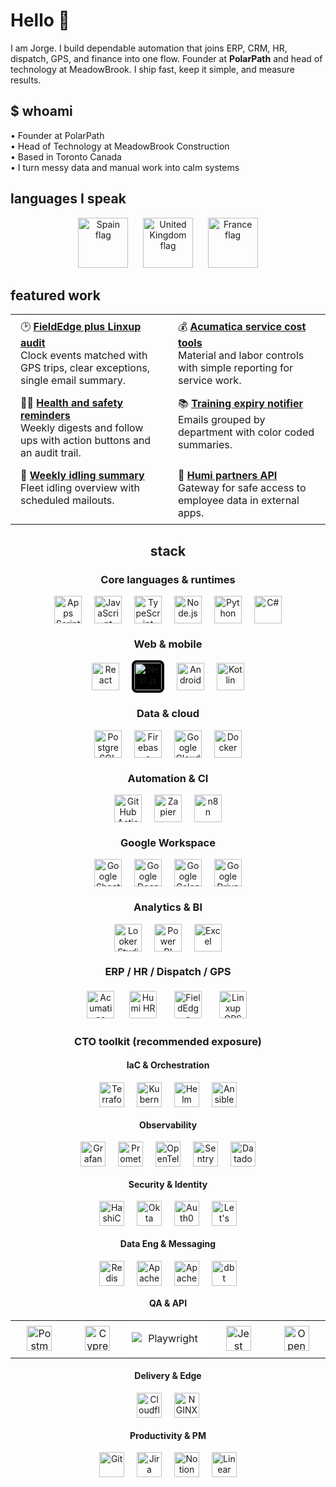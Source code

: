 # Hello 👋

I am Jorge. I build dependable automation that joins ERP, CRM, HR, dispatch, GPS, and finance into one flow. Founder at **PolarPath** and head of technology at MeadowBrook. I ship fast, keep it simple, and measure results.

## $ whoami
• Founder at PolarPath  
• Head of Technology at MeadowBrook Construction  
• Based in Toronto Canada  
• I turn messy data and manual work into calm systems

## languages I speak
<p align="center">
  <img src="https://github.githubassets.com/images/icons/emoji/unicode/1f1ea-1f1f8.png?v8" height="80" alt="Spain flag">
  &nbsp;&nbsp;&nbsp;&nbsp;
  <img src="https://github.githubassets.com/images/icons/emoji/unicode/1f1ec-1f1e7.png?v8" height="80" alt="United Kingdom flag">
  &nbsp;&nbsp;&nbsp;&nbsp;
  <img src="https://github.githubassets.com/images/icons/emoji/unicode/1f1eb-1f1f7.png?v8" height="80" alt="France flag">
</p>

## featured work

<table style="border:none;border-collapse:collapse;width:100%">
  <tr>
    <td style="border:none;vertical-align:top;padding:8px 16px;width:50%">
      🕑 <a href="https://github.com/jorgedsp93/Fieldedge-linxup-clock-audit"><b>FieldEdge plus Linxup audit</b></a><br>
      Clock events matched with GPS trips, clear exceptions, single email summary.
    </td>
    <td style="border:none;vertical-align:top;padding:8px 16px;width:50%">
      💰 <a href="https://github.com/jorgedsp93/SO_Material-Labour"><b>Acumatica service cost tools</b></a><br>
      Material and labor controls with simple reporting for service work.
    </td>
  </tr>
  <tr>
    <td style="border:none;vertical-align:top;padding:8px 16px">
      👷🏻 <a href="https://github.com/jorgedsp93/H-S_Reminder"><b>Health and safety reminders</b></a><br>
      Weekly digests and follow ups with action buttons and an audit trail.
    </td>
    <td style="border:none;vertical-align:top;padding:8px 16px">
      📚 <a href="https://github.com/jorgedsp93/training-expiry-notifier"><b>Training expiry notifier</b></a><br>
      Emails grouped by department with color coded summaries.
    </td>
  </tr>
  <tr>
    <td style="border:none;vertical-align:top;padding:8px 16px">
      🔄 <a href="https://github.com/jorgedsp93/Weekly-Idling-Summary"><b>Weekly idling summary</b></a><br>
      Fleet idling overview with scheduled mailouts.
    </td>
    <td style="border:none;vertical-align:top;padding:8px 16px">
      💾 <a href="https://github.com/jorgedsp93?tab=repositories&q=Humi%20partners%20API"><b>Humi partners API</b></a><br>
      Gateway for safe access to employee data in external apps.
    </td>
  </tr>
</table>


<h2 align="center">stack</h2>

<h3 align="center">Core languages & runtimes</h3>
<p align="center">
  <img src="https://cdn.simpleicons.org/googleappsscript" height="44" alt="Apps Script" style="margin:0 8px;vertical-align:middle">
  <img src="https://cdn.simpleicons.org/javascript" height="44" alt="JavaScript" style="margin:0 8px;vertical-align:middle">
  <img src="https://cdn.simpleicons.org/typescript" height="44" alt="TypeScript" style="margin:0 8px;vertical-align:middle">
  <img src="https://cdn.simpleicons.org/nodedotjs" height="44" alt="Node.js" style="margin:0 8px;vertical-align:middle">
  <img src="https://cdn.simpleicons.org/python" height="44" alt="Python" style="margin:0 8px;vertical-align:middle">
  <img src="https://cdn.simpleicons.org/csharp" height="44" alt="C#" style="margin:0 8px;vertical-align:middle">
</p>

<h3 align="center">Web & mobile</h3>
<p align="center">
  <img src="https://cdn.simpleicons.org/react" height="44" alt="React" style="margin:0 8px;vertical-align:middle">
  <!-- White logo so it’s visible on dark themes -->
  <img src="https://cdn.simpleicons.org/nextdotjs/FFFFFF" height="44" alt="Next.js" style="margin:0 8px;vertical-align:middle;background:#000;border-radius:8px;padding:4px">
  <img src="https://cdn.simpleicons.org/android" height="44" alt="Android" style="margin:0 8px;vertical-align:middle">
  <img src="https://cdn.simpleicons.org/kotlin" height="44" alt="Kotlin" style="margin:0 8px;vertical-align:middle">
</p>

<h3 align="center">Data & cloud</h3>
<p align="center">
  <img src="https://cdn.simpleicons.org/postgresql" height="44" alt="PostgreSQL" style="margin:0 8px;vertical-align:middle">
  <img src="https://cdn.simpleicons.org/firebase" height="44" alt="Firebase" style="margin:0 8px;vertical-align:middle">
  <img src="https://cdn.simpleicons.org/googlecloud" height="44" alt="Google Cloud" style="margin:0 8px;vertical-align:middle">
  <img src="https://cdn.simpleicons.org/docker" height="44" alt="Docker" style="margin:0 8px;vertical-align:middle">
</p>

<h3 align="center">Automation & CI</h3>
<p align="center">
  <img src="https://cdn.simpleicons.org/githubactions" height="44" alt="GitHub Actions" style="margin:0 8px;vertical-align:middle">
  <img src="https://cdn.simpleicons.org/zapier" height="44" alt="Zapier" style="margin:0 8px;vertical-align:middle">
  <img src="https://cdn.simpleicons.org/n8n" height="44" alt="n8n" style="margin:0 8px;vertical-align:middle">
</p>

<h3 align="center">Google Workspace</h3>
<p align="center">
  <img src="https://cdn.simpleicons.org/googlesheets" height="44" alt="Google Sheets" style="margin:0 8px;vertical-align:middle">
  <img src="https://cdn.simpleicons.org/googledocs" height="44" alt="Google Docs" style="margin:0 8px;vertical-align:middle">
  <img src="https://cdn.simpleicons.org/googlecalendar" height="44" alt="Google Calendar" style="margin:0 8px;vertical-align:middle">
  <img src="https://cdn.simpleicons.org/googledrive" height="44" alt="Google Drive" style="margin:0 8px;vertical-align:middle">
</p>

<h3 align="center">Analytics & BI</h3>
<p align="center">
  <img src="https://cdn.simpleicons.org/looker" height="44" alt="Looker Studio" style="margin:0 8px;vertical-align:middle">
  <img src="https://upload.wikimedia.org/wikipedia/commons/c/cf/New_Power_BI_Logo.svg" height="44" alt="Power BI" style="margin:0 8px;vertical-align:middle">
  <img src="https://upload.wikimedia.org/wikipedia/commons/3/34/Microsoft_Office_Excel_%282019%E2%80%93present%29.svg" height="44" alt="Excel" style="margin:0 8px;vertical-align:middle">
</p>

<h3 align="center">ERP / HR / Dispatch / GPS</h3>
<p align="center">
  <img src="https://upload.wikimedia.org/wikipedia/commons/2/21/Acumatica_2016_Corporate_Logo.svg" height="44" alt="Acumatica ERP" style="margin:0 8px;vertical-align:middle">
  <img src="https://logo.clearbit.com/humi.ca" height="44" alt="Humi HR" style="margin:0 8px;vertical-align:middle;border-radius:6px;background:#fff;padding:4px">
  <img src="https://logo.clearbit.com/fieldedge.com" height="44" alt="FieldEdge" style="margin:0 8px;vertical-align:middle;border-radius:6px;background:#fff;padding:4px">
  <img src="https://logo.clearbit.com/linxup.com" height="44" alt="Linxup GPS" style="margin:0 8px;vertical-align:middle;border-radius:6px;background:#fff;padding:4px">
</p>

<!-- ——————————————————————————————————————————— -->
<!-- CTO Toolkit: common systems a modern CTO oversees -->
<!-- (Optional exposure — not claiming daily use) -->
<h3 align="center">CTO toolkit (recommended exposure)</h3>

<h4 align="center">IaC & Orchestration</h4>
<p align="center">
  <img src="https://cdn.simpleicons.org/terraform" height="40" alt="Terraform" style="margin:0 8px;vertical-align:middle">
  <img src="https://cdn.simpleicons.org/kubernetes" height="40" alt="Kubernetes" style="margin:0 8px;vertical-align:middle">
  <img src="https://cdn.simpleicons.org/helm" height="40" alt="Helm" style="margin:0 8px;vertical-align:middle">
  <img src="https://cdn.simpleicons.org/ansible" height="40" alt="Ansible" style="margin:0 8px;vertical-align:middle">
</p>

<h4 align="center">Observability</h4>
<p align="center">
  <img src="https://cdn.simpleicons.org/grafana" height="40" alt="Grafana" style="margin:0 8px;vertical-align:middle">
  <img src="https://cdn.simpleicons.org/prometheus" height="40" alt="Prometheus" style="margin:0 8px;vertical-align:middle">
  <img src="https://cdn.simpleicons.org/opentelemetry" height="40" alt="OpenTelemetry" style="margin:0 8px;vertical-align:middle">
  <img src="https://cdn.simpleicons.org/sentry" height="40" alt="Sentry" style="margin:0 8px;vertical-align:middle">
  <img src="https://cdn.simpleicons.org/datadog" height="40" alt="Datadog" style="margin:0 8px;vertical-align:middle">
</p>

<h4 align="center">Security & Identity</h4>
<p align="center">
  <img src="https://cdn.simpleicons.org/vault" height="40" alt="HashiCorp Vault" style="margin:0 8px;vertical-align:middle">
  <img src="https://cdn.simpleicons.org/okta" height="40" alt="Okta" style="margin:0 8px;vertical-align:middle">
  <img src="https://cdn.simpleicons.org/auth0" height="40" alt="Auth0" style="margin:0 8px;vertical-align:middle">
  <img src="https://cdn.simpleicons.org/letsencrypt" height="40" alt="Let's Encrypt" style="margin:0 8px;vertical-align:middle">
</p>

<h4 align="center">Data Eng & Messaging</h4>
<p align="center">
  <img src="https://cdn.simpleicons.org/redis/DA291C" height="40" alt="Redis" style="margin:0 8px;vertical-align:middle">
  <!-- Force white so it’s visible on dark backgrounds -->
  <img src="https://cdn.simpleicons.org/apachekafka/FFFFFF" height="40" alt="Apache Kafka" style="margin:0 8px;vertical-align:middle">
  <img src="https://cdn.simpleicons.org/apacheairflow" height="40" alt="Apache Airflow" style="margin:0 8px;vertical-align:middle">
  <img src="https://cdn.simpleicons.org/dbt" height="40" alt="dbt" style="margin:0 8px;vertical-align:middle">
</p>


<h4 align="center">QA & API</h4>

<!-- Use a 5‑cell grid so wide wordmarks don't wreck alignment -->
<table align="center" style="border-collapse:collapse;">
  <tr>
    <td align="center" valign="middle" width="120" height="60">
      <img src="https://cdn.simpleicons.org/postman" alt="Postman" height="40" style="vertical-align:middle">
    </td>
    <td align="center" valign="middle" width="120" height="60">
      <img src="https://cdn.simpleicons.org/cypress" alt="Cypress" height="40" style="vertical-align:middle">
    </td>
    <td align="center" valign="middle" width="160" height="60"
        style="background:#fff;border-radius:8px;">
      <img src="https://upload.wikimedia.org/wikipedia/commons/7/75/Playwright_Logo.svg"
           alt="Playwright"
           style="max-height:30px;max-width:140px;display:block;margin:0 auto;vertical-align:middle">
    </td>
    <td align="center" valign="middle" width="120" height="60">
      <img src="https://cdn.simpleicons.org/jest" alt="Jest" height="40" style="vertical-align:middle">
    </td>
    <td align="center" valign="middle" width="120" height="60">
      <img src="https://cdn.simpleicons.org/openapiinitiative" alt="OpenAPI" height="40" style="vertical-align:middle">
    </td>
  </tr>
</table>





<h4 align="center">Delivery & Edge</h4>
<p align="center">
  <img src="https://cdn.simpleicons.org/cloudflare" height="40" alt="Cloudflare" style="margin:0 8px;vertical-align:middle">
  <img src="https://cdn.simpleicons.org/nginx" height="40" alt="NGINX" style="margin:0 8px;vertical-align:middle">
</p>

<h4 align="center">Productivity & PM</h4>
<p align="center">
  <img src="https://cdn.simpleicons.org/git" height="40" alt="Git" style="margin:0 8px;vertical-align:middle">
  <img src="https://cdn.simpleicons.org/jira" height="40" alt="Jira" style="margin:0 8px;vertical-align:middle">
  <img src="https://cdn.simpleicons.org/notion" height="40" alt="Notion" style="margin:0 8px;vertical-align:middle">
  <img src="https://cdn.simpleicons.org/linear" height="40" alt="Linear" style="margin:0 8px;vertical-align:middle">
</p>



